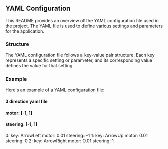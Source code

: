 ## YAML Configuration

This README provides an overview of the YAML configuration file used in the project. The YAML file is used to define various settings and parameters for the application.

### Structure

The YAML configuration file follows a key-value pair structure. Each key represents a specific setting or parameter, and its corresponding value defines the value for that setting.

### Example

Here's an example of a YAML configuration file:

#### 3 direction yaml file
#### motor: [-1, 1]
#### steering: [-1, 1]
0:
  key: ArrowLeft
  motor: 0.01
  steering: -1
1:
  key: ArrowUp
  motor: 0.01
  steering: 0
2:
  key: ArrowRight
  motor: 0.01
  steering: 1